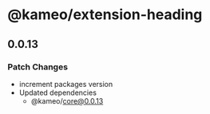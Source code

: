 # @kameo/extension-heading

## 0.0.13

### Patch Changes

- increment packages version
- Updated dependencies
  - @kameo/core@0.0.13
